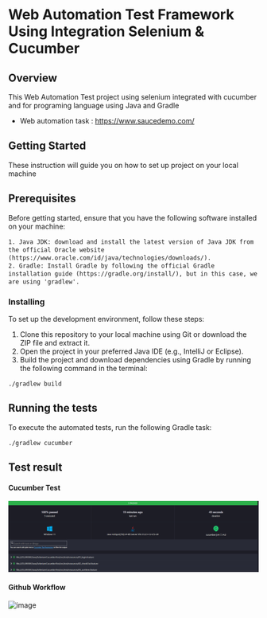 # Web Automation Test Framework Using Integration Selenium & Cucumber

## Overview
This Web Automation Test project using selenium integrated with cucumber and for programing language using Java and Gradle
- Web automation task : https://www.saucedemo.com/

## Getting Started
These instruction will guide you on how to set up project on your local machine

## Prerequisites
Before getting started, ensure that you have the following software installed on your machine:

```
1. Java JDK: download and install the latest version of Java JDK from the official Oracle website (https://www.oracle.com/id/java/technologies/downloads/).
2. Gradle: Install Gradle by following the official Gradle installation guide (https://gradle.org/install/), but in this case, we are using 'gradlew'.

```

### Installing

To set up the development environment, follow these steps:

1. Clone this repository to your local machine using Git or download the ZIP file and extract it.
2. Open the project in your preferred Java IDE (e.g., IntelliJ or Eclipse).
3. Build the project and download dependencies using Gradle by running the following command in the terminal:

```
./gradlew build

```

## Running the tests

To execute the automated tests, run the following Gradle task:

```
./gradlew cucumber

```

## Test result
#### Cucumber Test
![img.png](img.png)

#### Github Workflow
![image](https://github.com/LordRedsky/cucumber-selenium-integration/assets/96976057/d1e5c328-ab67-40c3-8f9a-916d6ba066c9)

